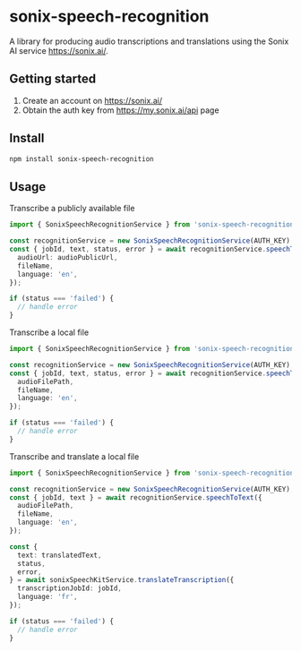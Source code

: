 # sonix-speech-recognition

A library for producing audio transcriptions and translations using the Sonix AI service https://sonix.ai/.

## Getting started

1. Create an account on https://sonix.ai/
2. Obtain the auth key from https://my.sonix.ai/api page

## Install

```bash
npm install sonix-speech-recognition
```

## Usage

Transcribe a publicly available file

```ts
import { SonixSpeechRecognitionService } from 'sonix-speech-recognition';

const recognitionService = new SonixSpeechRecognitionService(AUTH_KEY);
const { jobId, text, status, error } = await recognitionService.speechToText({
  audioUrl: audioPublicUrl,
  fileName,
  language: 'en',
});

if (status === 'failed') {
  // handle error
}
```

Transcribe a local file

```ts
import { SonixSpeechRecognitionService } from 'sonix-speech-recognition';

const recognitionService = new SonixSpeechRecognitionService(AUTH_KEY);
const { jobId, text, status, error } = await recognitionService.speechToText({
  audioFilePath,
  fileName,
  language: 'en',
});

if (status === 'failed') {
  // handle error
}
```

Transcribe and translate a local file

```ts
import { SonixSpeechRecognitionService } from 'sonix-speech-recognition';

const recognitionService = new SonixSpeechRecognitionService(AUTH_KEY);
const { jobId, text } = await recognitionService.speechToText({
  audioFilePath,
  fileName,
  language: 'en',
});

const {
  text: translatedText,
  status,
  error,
} = await sonixSpeechKitService.translateTranscription({
  transcriptionJobId: jobId,
  language: 'fr',
});

if (status === 'failed') {
  // handle error
}
```
